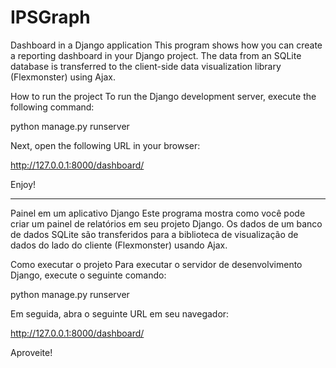 # IPSGraph
Dashboard in a Django application
This program shows how you can create a reporting dashboard in your Django project. The data from an SQLite database is transferred to the client-side data visualization library (Flexmonster) using Ajax.

How to run the project
To run the Django development server, execute the following command:

python manage.py runserver

Next, open the following URL in your browser:

http://127.0.0.1:8000/dashboard/

Enjoy!
_____________________________________________________________________________________________________________________________________________________________________________________________________________

Painel em um aplicativo Django
Este programa mostra como você pode criar um painel de relatórios em seu projeto Django. Os dados de um banco de dados SQLite são transferidos para a biblioteca de visualização de dados do lado do cliente (Flexmonster) usando Ajax.

Como executar o projeto
Para executar o servidor de desenvolvimento Django, execute o seguinte comando:

python manage.py runserver

Em seguida, abra o seguinte URL em seu navegador:

http://127.0.0.1:8000/dashboard/

Aproveite!
